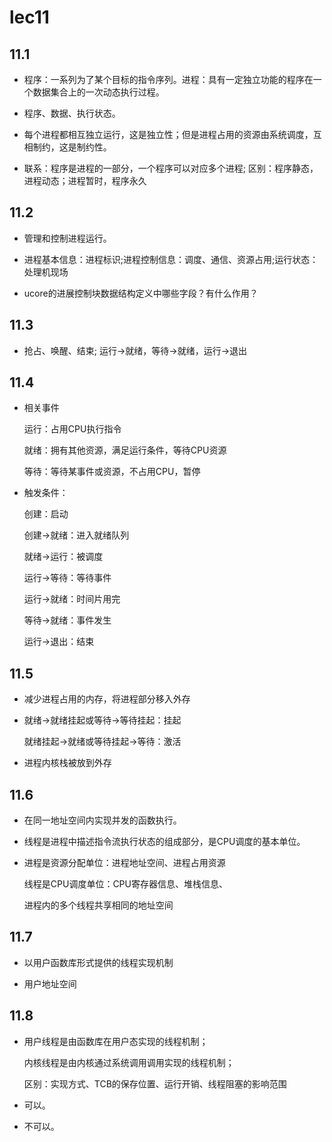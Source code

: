 # lec11

## 11.1

* 程序：一系列为了某个目标的指令序列。进程：具有一定独立功能的程序在一个数据集合上的一次动态执行过程。

* 程序、数据、执行状态。

* 每个进程都相互独立运行，这是独立性；但是进程占用的资源由系统调度，互相制约，这是制约性。

* 联系：程序是进程的一部分，一个程序可以对应多个进程; 区别：程序静态，进程动态；进程暂时，程序永久

## 11.2

* 管理和控制进程运行。

* 进程基本信息：进程标识;进程控制信息：调度、通信、资源占用;运行状态：处理机现场

* ucore的进展控制块数据结构定义中哪些字段？有什么作用？

## 11.3

* 抢占、唤醒、结束; 运行->就绪，等待->就绪，运行->退出

## 11.4

* 相关事件

  运行：占用CPU执行指令

  就绪：拥有其他资源，满足运行条件，等待CPU资源

  等待：等待某事件或资源，不占用CPU，暂停

* 触发条件：

  创建：启动

  创建->就绪：进入就绪队列

  就绪->运行：被调度

  运行->等待：等待事件

  运行->就绪：时间片用完

  等待->就绪：事件发生

  运行->退出：结束

## 11.5

* 减少进程占用的内存，将进程部分移入外存

* 就绪->就绪挂起或等待->等待挂起：挂起

  就绪挂起->就绪或等待挂起->等待：激活

* 进程内核栈被放到外存

## 11.6

* 在同一地址空间内实现并发的函数执行。

* 线程是进程中描述指令流执行状态的组成部分，是CPU调度的基本单位。

* 进程是资源分配单位：进程地址空间、进程占用资源

  线程是CPU调度单位：CPU寄存器信息、堆栈信息、

  进程内的多个线程共享相同的地址空间

## 11.7

* 以用户函数库形式提供的线程实现机制

* 用户地址空间

## 11.8

* 用户线程是由函数库在用户态实现的线程机制；

  内核线程是由内核通过系统调用调用实现的线程机制；

  区别：实现方式、TCB的保存位置、运行开销、线程阻塞的影响范围

* 可以。

* 不可以。